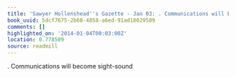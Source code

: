 ```yaml
---
title: 'Sawyer Hollenshead''s Gazette - Jan 03: . Communications will become sight-sound'
book_uuid: 5dcf7675-2b68-4858-a6ed-91ad18029589
comments: []
highlighted_on: '2014-01-04T00:03:00Z'
location: 0.778509
source: readmill
---
```


. Communications will become sight-sound